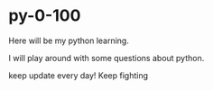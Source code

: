 # py-0-100
Here will be my python learning.



I will play around with some questions about python.


keep update every day!
Keep fighting
